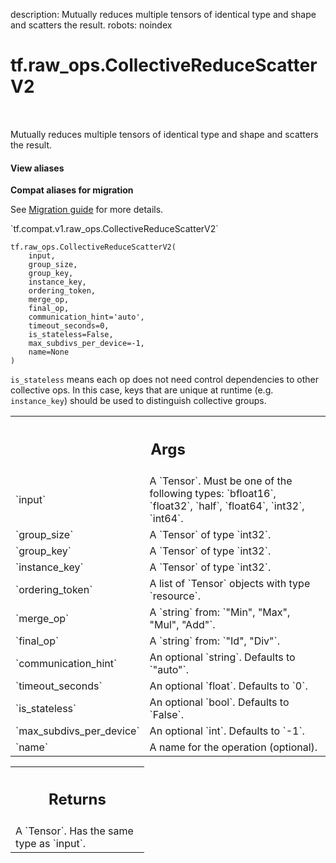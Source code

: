 description: Mutually reduces multiple tensors of identical type and shape and scatters the result.
robots: noindex

# tf.raw_ops.CollectiveReduceScatterV2

<!-- Insert buttons and diff -->

<table class="tfo-notebook-buttons tfo-api nocontent" align="left">

</table>



Mutually reduces multiple tensors of identical type and shape and scatters the result.


<section class="expandable">
  <h4 class="showalways">View aliases</h4>
  <p>
<b>Compat aliases for migration</b>
<p>See
<a href="https://www.tensorflow.org/guide/migrate">Migration guide</a> for
more details.</p>
<p>`tf.compat.v1.raw_ops.CollectiveReduceScatterV2`</p>
</p>
</section>

<pre class="devsite-click-to-copy prettyprint lang-py tfo-signature-link">
<code>tf.raw_ops.CollectiveReduceScatterV2(
    input,
    group_size,
    group_key,
    instance_key,
    ordering_token,
    merge_op,
    final_op,
    communication_hint=&#x27;auto&#x27;,
    timeout_seconds=0,
    is_stateless=False,
    max_subdivs_per_device=-1,
    name=None
)
</code></pre>



<!-- Placeholder for "Used in" -->

`is_stateless` means each op does not need control dependencies to other
collective ops. In this case, keys that are unique at runtime
(e.g. `instance_key`) should be used to distinguish collective groups.

<!-- Tabular view -->
 <table class="responsive fixed orange">
<colgroup><col width="214px"><col></colgroup>
<tr><th colspan="2"><h2 class="add-link">Args</h2></th></tr>

<tr>
<td>
`input`<a id="input"></a>
</td>
<td>
A `Tensor`. Must be one of the following types: `bfloat16`, `float32`, `half`, `float64`, `int32`, `int64`.
</td>
</tr><tr>
<td>
`group_size`<a id="group_size"></a>
</td>
<td>
A `Tensor` of type `int32`.
</td>
</tr><tr>
<td>
`group_key`<a id="group_key"></a>
</td>
<td>
A `Tensor` of type `int32`.
</td>
</tr><tr>
<td>
`instance_key`<a id="instance_key"></a>
</td>
<td>
A `Tensor` of type `int32`.
</td>
</tr><tr>
<td>
`ordering_token`<a id="ordering_token"></a>
</td>
<td>
A list of `Tensor` objects with type `resource`.
</td>
</tr><tr>
<td>
`merge_op`<a id="merge_op"></a>
</td>
<td>
A `string` from: `"Min", "Max", "Mul", "Add"`.
</td>
</tr><tr>
<td>
`final_op`<a id="final_op"></a>
</td>
<td>
A `string` from: `"Id", "Div"`.
</td>
</tr><tr>
<td>
`communication_hint`<a id="communication_hint"></a>
</td>
<td>
An optional `string`. Defaults to `"auto"`.
</td>
</tr><tr>
<td>
`timeout_seconds`<a id="timeout_seconds"></a>
</td>
<td>
An optional `float`. Defaults to `0`.
</td>
</tr><tr>
<td>
`is_stateless`<a id="is_stateless"></a>
</td>
<td>
An optional `bool`. Defaults to `False`.
</td>
</tr><tr>
<td>
`max_subdivs_per_device`<a id="max_subdivs_per_device"></a>
</td>
<td>
An optional `int`. Defaults to `-1`.
</td>
</tr><tr>
<td>
`name`<a id="name"></a>
</td>
<td>
A name for the operation (optional).
</td>
</tr>
</table>



<!-- Tabular view -->
 <table class="responsive fixed orange">
<colgroup><col width="214px"><col></colgroup>
<tr><th colspan="2"><h2 class="add-link">Returns</h2></th></tr>
<tr class="alt">
<td colspan="2">
A `Tensor`. Has the same type as `input`.
</td>
</tr>

</table>

